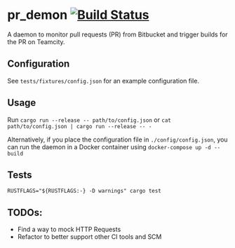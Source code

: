 # pr_demon [![Build Status](https://travis-ci.org/lawliet89/pr_demon.svg?branch=master)](https://travis-ci.org/lawliet89/pr_demon)
A daemon to monitor pull requests (PR) from Bitbucket and trigger builds for the PR on Teamcity.

## Configuration
See `tests/fixtures/config.json` for an example configuration file.

## Usage
Run `cargo run --release -- path/to/config.json` or `cat path/to/config.json | cargo run --release -- -`

Alternatively, if you place the configuration file in `./config/config.json`, you can run the daemon in a Docker
container using `docker-compose up -d --build`

## Tests
```
RUSTFLAGS="${RUSTFLAGS:-} -D warnings" cargo test
```

## TODOs:
 - Find a way to mock HTTP Requests
 - Refactor to better support other CI tools and SCM
